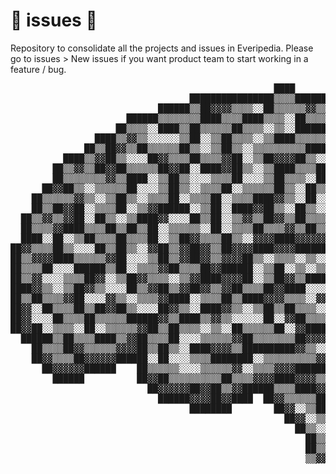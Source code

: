 # 🧠 issues 🧠 

Repository to consolidate all the projects and issues in Everipedia. Please go to issues > New issues if you want product team to start working in a feature / bug.


<pre>
                                                  ████                                      
                                  ████████████████▒▒▒▒██████                                
                            ██████▒▒██▓▓▓▓▒▒▒▒░░██▒▒▒▒▒▒▓▓▒▒██████                          
                      ██████▒▒▒▒▒▒▒▒████▒▒▒▒████▒▒▒▒░░██▒▒▒▒▓▓▒▒▓▓████                      
                    ██▒▒▒▒░░████▒▒██▒▒▒▒▒▒██▒▒▒▒░░▒▒░░██████▓▓▒▒██▓▓▓▓██                    
                ████▒▒▓▓▒▒░░░░░░▒▒██░░▒▒██▒▒▒▒░░▒▒████▒▒▒▒▒▒▒▒██▓▓██▒▒▒▒████                
              ██▒▒██▓▓▒▒██▒▒▒▒▒▒██▒▒░░▒▒██▒▒░░▒▒▒▒▒▒▒▒▒▒████████▒▒▒▒▒▒▒▒██▓▓██              
          ████▒▒▓▓██▒▒░░░░██▓▓▒▒▒▒██▒▒▒▒▓▓██░░▒▒██▓▓▓▓██▒▒░░██▒▒██▒▒░░██▒▒▒▒▓▓██            
        ██▒▒▓▓▒▒██▓▓██▒▒▒▒▒▒██▓▓██░░████▓▓██▒▒░░▒▒████▒▒▒▒██▒▒▒▒▒▒░░████░░▒▒▒▒▓▓██          
        ██▒▒▒▒▒▒▒▒▓▓▒▒████░░▒▒██▒▒░░░░▒▒▒▒██░░░░▒▒██▒▒▒▒░░██░░▒▒████░░░░████▒▒▓▓▒▒██        
      ██▓▓██▒▒░░▒▒▒▒▒▒██░░░░▒▒██▒▒░░▒▒▒▒██░░▒▒▒▒▒▒██▒▒░░██▒▒░░██▓▓▓▓▒▒░░░░░░██▒▒▓▓▒▒██      
    ██▒▒▒▒▒▒▓▓▒▒░░▒▒██▒▒░░▒▒▒▒██░░▒▒▒▒██░░▒▒▒▒████▓▓▒▒░░██░░░░██▓▓████▒▒▒▒▒▒▓▓██▒▒▓▓██      
    ██▒▒██▓▓██░░▒▒▒▒██░░▒▒▓▓██████░░▒▒██░░████▓▓██▒▒░░██▒▒░░▒▒████▒▒▓▓██▒▒▒▒▓▓████▒▒████    
  ██▒▒▓▓▒▒▓▓██░░██▒▒░░▒▒████▓▓░░░░██▒▒██░░▒▒▓▓▒▒██▓▓▒▒██▒▒▒▒▒▒██▒▒▒▒░░▓▓██▓▓██▒▒▓▓██▒▒▓▓██  
  ██▒▒▒▒▓▓████▒▒▒▒██▒▒██▒▒██░░▒▒▒▒▒▒░░██░░▒▒▒▒██▒▒▒▒▓▓▒▒██▒▒██▒▒▓▓▒▒████▒▒██▒▒▒▒██▒▒▓▓▒▒██  
  ████░░██░░▒▒██▒▒▒▒██▒▒▒▒██░░▒▒██▓▓▒▒▒▒██▒▒░░▓▓▓▓████▓▓▓▓▓▓▓▓▓▓██▒▒░░░░▒▒██░░██▓▓██▓▓██▓▓██
██▓▓▒▒▒▒██▒▒░░░░██▒▒██▒▒░░▓▓██▒▒▓▓██▓▓▒▒██▓▓▓▓████▓▓▓▓██████████▒▒▒▒░░▒▒▒▒██░░▒▒▒▒██▒▒██▓▓██
██▒▒▓▓▓▓████▒▒▒▒▒▒▓▓██░░░░▒▒██▒▒▓▓██▓▓▒▒▓▓▓▓██▒▒░░▒▒▒▒░░▒▒░░░░░░▒▒▒▒████▒▒▒▒██▓▓▓▓▓▓▓▓██▒▒██
██▒▒▒▒██░░░░██████▒▒██░░▒▒▒▒▓▓██▒▒▒▒██▓▓██████░░▒▒██░░▒▒░░▒▒████████▒▒░░▒▒▒▒██░░░░▒▒▒▒▒▒▓▓██
██▒▒▓▓░░░░▒▒▒▒██▓▓░░▒▒██▓▓▒▒▒▒░░▒▒▓▓████▓▓▓▓██░░▒▒██▓▓▒▒████▒▒░░░░░░░░▒▒▒▒██░░▒▒▒▒████▓▓▓▓██
████▓▓▒▒░░▒▒██▓▓▒▒░░░░██▒▒▓▓██▒▒▓▓██▓▓▒▒▓▓██▒▒▒▒██▓▓████░░░░▒▒████████▒▒▓▓▓▓██▒▒██▓▓▒▒██▓▓██
██▒▒██▒▒▒▒▓▓██░░░░▓▓▒▒░░▒▒▒▒▓▓████░░▒▒▒▒██▒▒████▓▓▓▓▒▒▒▒░░▓▓██░░░░▒▒▓▓██▓▓████▒▒▒▒▒▒▓▓▓▓██  
██▓▓░░██▒▒▒▒██▒▒██▓▓██▒▒░░░░██▓▓▒▒░░████▓▓▒▒░░▒▒██▒▒██▒▒▒▒░░░░░░▒▒▒▒████▒▒██▒▒██████▒▒██    
██▓▓░░░░██▒▒▒▒██▒▒▒▒▒▒██████▓▓▒▒████▒▒▓▓▒▒░░░░░░██░░▓▓██▒▒▒▒▒▒▒▒▓▓██▒▒██▒▒▒▒▒▒██▓▓▓▓██      
██▓▓██░░▒▒▒▒░░██░░▒▒▒▒▒▒▓▓██▒▒██▒▒▒▒░░▒▒░░██▒▒▒▒▒▒██░░▓▓██████████▓▓▓▓▓▓▓▓▒▒██████████      
  ██████▒▒██▒▒▒▒████▒▒▓▓██▒▒▒▒██░░░░▒▒▒▒▒▒▓▓██▒▒▒▒▒▒▒▒██▓▓▓▓▒▒▒▒▒▒██████████▒▒▓▓▓▓▓▓██      
    ██▒▒▒▒██▓▓▒▒▒▒▒▒▓▓▓▓██▒▒██▒▒░░████▓▓▓▓▒▒██████████▓▓▒▒░░░░░░▒▒██▓▓▓▓▒▒▓▓▓▓▒▒▓▓▓▓██      
    ██▓▓▒▒▒▒██▓▓▓▓▓▓██████░░██░░░░▒▒▒▒████████░░▒▒▒▒▒▒▒▒▒▒▓▓▓▓████▓▓▓▓▓▓▓▓▒▒▒▒██▓▓▓▓██      
      ██▓▓▓▓▓▓██████    ██▒▒▒▒▒▒░░░░▒▒▒▒▒▒▓▓░░▒▒▒▒▓▓▓▓████████▓▓▓▓▓▓▓▓▓▓▒▒▓▓██▓▓▒▒██        
        ██████          ██▓▓██▒▒▒▒▒▒▒▒▒▒██▒▒▒▒▓▓▓▓████▓▓▓▓▒▒▒▒▓▓▓▓▒▒▓▓▓▓████▒▒▓▓▓▓██        
                          ██▓▓▓▓▓▓██▓▓██▒▒▓▓██████▒▒▒▒████▓▓▓▓██████████▓▓▓▓▓▓▒▒██          
                            ██████▓▓▓▓██▓▓████  ██▓▓▒▒▒▒▒▒████▒▒▓▓▒▒▓▓▒▒▒▒▒▒▓▓██            
                                  ████████        ██▓▓░░▒▒██▓▓▓▓██▓▓▒▒▓▓▓▓████              
                                                    ██▓▓░░▒▒██████████████                  
                                                      ██▒▒░░▓▓██                            
                                                        ██▒▒▒▒██                            
                                                        ██▒▒▒▒██                            
                                                        ▒▒▓▓▓▓▒▒                            

</pre>
